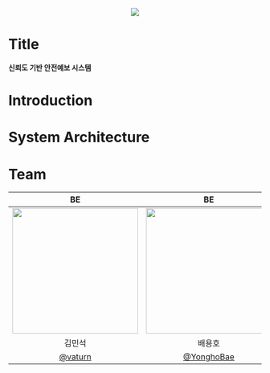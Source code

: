<p align='center'>
    <img src="https://capsule-render.vercel.app/api?type=waving&color=auto&height=300&section=header&text=SmartSiren&fontSize=70&animation=fadeIn&fontAlignY=38&desc=2024%20공개%20SW%20개발자%20대회&descAlignY=51&descAlign=50"/>
</p>

# Title
**신뢰도 기반 안전예보 시스템**

# Introduction


# System Architecture

# Team
| BE | BE | FE | FE |
| :---: | :---: | :---: | :---: |
| <img width="250px" src="https://avatars.githubusercontent.com/u/72596552?v=4" /> | <img width="250px" src="https://avatars.githubusercontent.com/u/127498076?v=4"/> |  <img  width="250px" src="https://avatars.githubusercontent.com/u/118978246?v=4" /> |  <img width="250px" src="https://avatars.githubusercontent.com/u/57826563?v=4" /> |
| 김민석 | 배용호 | 김예진 | 황재찬 |
|  [@vaturn](https://github.com/vaturn)  | [@YonghoBae](https://github.com/YonghoBae) |  [@jennienn](https://github.com/jennienn)   |     [@EmpChan](https://github.com/EmpChan) |
